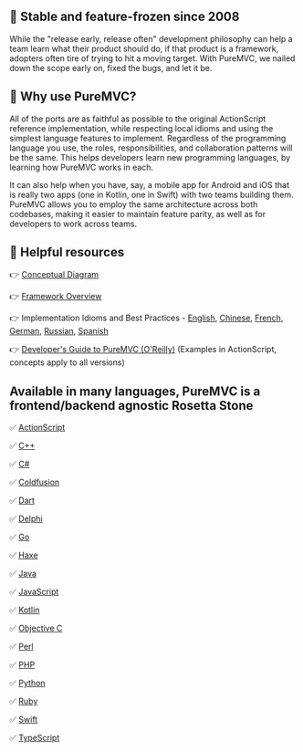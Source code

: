 
## 🎯 Stable and feature-frozen since 2008

While the "release early, release often" development philosophy can help a team learn what their product should do, if that product is a framework, adopters often tire of trying to hit a moving target. With PureMVC, we nailed down the scope early on, fixed the bugs, and let it be. 

## 🤔 Why use PureMVC?
All of the ports are as faithful as possible to the original ActionScript reference implementation, while respecting local idioms and using the simplest language features to implement. Regardless of the programming language you use, the roles, responsibilities, and collaboration patterns will be the same. This helps developers learn new programming languages, by learning how PureMVC works in each.

It can also help when you have, say, a mobile app for Android and iOS that is really two apps (one in Kotlin, one in Swift) with two teams building them. PureMVC allows you to employ the same architecture across both codebases, making it easier to maintain feature parity, as well as for developers to work across teams.

## 📖 Helpful resources
  
  👉 [Conceptual Diagram](https://puremvc.org/docs/PureMVC_Conceptual_and_Intro.pdf)

  👉 [Framework Overview](https://puremvc.org/docs/PureMVC_Framework_Overview_with_UML.pdf)

  👉 Implementation Idioms and Best Practices - 
  [English](https://puremvc.org/docs/PureMVC_IIBP_English.pdf), 
  [Chinese](https://puremvc.org/docs/PureMVC_IIBP_Chinese.pdf), 
  [French](https://puremvc.org/docs/PureMVC_IIBP_French.pdf), 
  [German](https://puremvc.org/docs/PureMVC_IIBP_German.pdf), 
  [Russian](https://puremvc.org/docs/PureMVC_IIBP_Russian.pdf), 
  [Spanish](https://puremvc.org/docs/PureMVC_IIBP_Spanish.pdf)

  👉 [Developer's Guide to PureMVC (O'Reilly)](http://oreil.ly/puremvc) (Examples in ActionScript, concepts apply to all versions)
 


## Available in many languages, PureMVC is a frontend/backend agnostic Rosetta Stone

  ✅ [ActionScript](https://github.com/PureMVC/puremvc-as3-multicore-framework/wiki)
  
  ✅ [C++](https://github.com/PureMVC/puremvc-cpp-multicore-framework/wiki)
  
  ✅ [C#](https://github.com/PureMVC/puremvc-csharp-multicore-framework/wiki)
  
  ✅ [Coldfusion](https://github.com/PureMVC/puremvc-cf-standard-framework/wiki)
  
  ✅ [Dart](https://github.com/PureMVC/puremvc-dart-multicore-framework/wiki)
  
  ✅ [Delphi](https://github.com/PureMVC/puremvc-delphi-standard-framework/wiki)
  
  ✅ [Go](https://github.com/PureMVC/puremvc-go-multicore-framework/wiki)
  
  ✅ [Haxe](https://github.com/PureMVC/puremvc-haxe-multicore-framework/wiki)
  
  ✅ [Java](https://github.com/PureMVC/puremvc-java-multicore-framework/wiki)
  
  ✅ [JavaScript](https://github.com/PureMVC/puremvc-js-multicore-framework/wiki)
  
  ✅ [Kotlin](https://github.com/PureMVC/puremvc-kotlin-multicore-framework/wiki)
  
  ✅ [Objective C](https://github.com/PureMVC/puremvc-objectivec-standard-framework/wiki)
  
  ✅ [Perl](https://github.com/PureMVC/puremvc-perl-multicore-framework/wiki)
  
  ✅ [PHP](https://github.com/PureMVC/puremvc-php-multicore-framework/wiki)
  
  ✅ [Python](https://github.com/PureMVC/puremvc-python-multicore-framework/wiki)
  
  ✅ [Ruby](https://github.com/PureMVC/puremvc-ruby-standard-framework/wiki)
  
  ✅ [Swift](https://github.com/PureMVC/puremvc-swift-multicore-framework/wiki)
  
  ✅ [TypeScript](https://github.com/PureMVC/puremvc-typescript-multicore-framework/wiki)

<!--

**Here are some ideas to get you started:**

🙋‍♀️ A short introduction - what is your organization all about?
🌈 Contribution guidelines - how can the community get involved?
👩‍💻 Useful resources - where can the community find your docs? Is there anything else the community should know?
🍿 Fun facts - what does your team eat for breakfast?
🧙 Remember, you can do mighty things with the power of [Markdown](https://docs.github.com/github/writing-on-github/getting-started-with-writing-and-formatting-on-github/basic-writing-and-formatting-syntax)
-->
